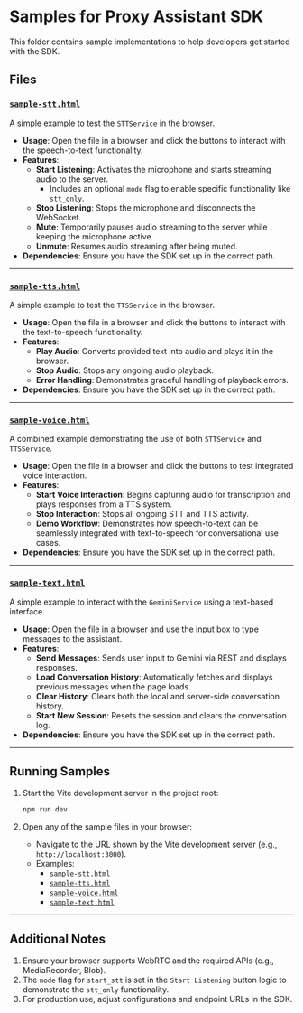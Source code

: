 # Samples for Proxy Assistant SDK

This folder contains sample implementations to help developers get started with the SDK.

## Files

### [`sample-stt.html`](sample-stt.html)
A simple example to test the `STTService` in the browser.

- **Usage**: Open the file in a browser and click the buttons to interact with the speech-to-text functionality.
- **Features**:
  - **Start Listening**: Activates the microphone and starts streaming audio to the server.
    - Includes an optional `mode` flag to enable specific functionality like `stt_only`.
  - **Stop Listening**: Stops the microphone and disconnects the WebSocket.
  - **Mute**: Temporarily pauses audio streaming to the server while keeping the microphone active.
  - **Unmute**: Resumes audio streaming after being muted.
- **Dependencies**: Ensure you have the SDK set up in the correct path.

---

### [`sample-tts.html`](sample-tts.html)
A simple example to test the `TTSService` in the browser.

- **Usage**: Open the file in a browser and click the buttons to interact with the text-to-speech functionality.
- **Features**:
  - **Play Audio**: Converts provided text into audio and plays it in the browser.
  - **Stop Audio**: Stops any ongoing audio playback.
  - **Error Handling**: Demonstrates graceful handling of playback errors.
- **Dependencies**: Ensure you have the SDK set up in the correct path.

---

### [`sample-voice.html`](sample-voice.html)
A combined example demonstrating the use of both `STTService` and `TTSService`.

- **Usage**: Open the file in a browser and click the buttons to test integrated voice interaction.
- **Features**:
  - **Start Voice Interaction**: Begins capturing audio for transcription and plays responses from a TTS system.
  - **Stop Interaction**: Stops all ongoing STT and TTS activity.
  - **Demo Workflow**: Demonstrates how speech-to-text can be seamlessly integrated with text-to-speech for conversational use cases.
- **Dependencies**: Ensure you have the SDK set up in the correct path.

---

### [`sample-text.html`](sample-text.html)
A simple example to interact with the `GeminiService` using a text-based interface.

- **Usage**: Open the file in a browser and use the input box to type messages to the assistant.
- **Features**:
  - **Send Messages**: Sends user input to Gemini via REST and displays responses.
  - **Load Conversation History**: Automatically fetches and displays previous messages when the page loads.
  - **Clear History**: Clears both the local and server-side conversation history.
  - **Start New Session**: Resets the session and clears the conversation log.
- **Dependencies**: Ensure you have the SDK set up in the correct path.

---

## Running Samples

1. Start the Vite development server in the project root:
   ```bash
   npm run dev
   ```

2. Open any of the sample files in your browser:
   - Navigate to the URL shown by the Vite development server (e.g., `http://localhost:3000`).
   - Examples:
     - [`sample-stt.html`](sample-stt.html)
     - [`sample-tts.html`](sample-tts.html)
     - [`sample-voice.html`](sample-voice.html)
     - [`sample-text.html`](sample-text.html)

---

## Additional Notes

1. Ensure your browser supports WebRTC and the required APIs (e.g., MediaRecorder, Blob).
2. The `mode` flag for `start_stt` is set in the `Start Listening` button logic to demonstrate the `stt_only` functionality.
3. For production use, adjust configurations and endpoint URLs in the SDK.

